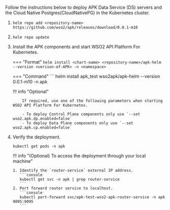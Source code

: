 
Follow the instructions below to deploy APK Data Service (DS) servers and the Cloud Native Postgres(CloudNativePG) in the Kubernetes cluster.

1. ``` helm repo add <repository-name> https://github.com/wso2/apk/releases/download/0.0.1-m10 ```

2. ``` helm repo update ```

3.  Install the APK components and start WSO2 API Platform For Kubernetes.

   	=== "Format"
		```
		helm install <chart-name> <repository-name>/apk-helm --version <verison-of-APK> -n <namespace>
		```


	=== "Command"
		```
		helm install apk_test wso2apk/apk-helm --version 0.0.1-m10 -n apk

	!!! info "Optional"

			If required, use one of the following parameters when starting WSO2 API Platform For Kubernetes.

			- To deploy Control Plane components only use `--set wso2.apk.dp.enabled=false`
			- To deploy Data Plane components only use `--set wso2.apk.cp.enabled=false`

5.  Verify the deployment.

      ```console
      kubectl get pods -n apk
      ```

    !!! info "(Optional) To access the deployment through your local machine"

        1. Identify the `router-service` external IP address.
           ```console
           kubectl get svc -n apk | grep router-service
           ```
        2. Port forward router service to localhost.
           ```console
           kubectl port-forward svc/apk-test-wso2-apk-router-service -n apk 9095:9095
           ```